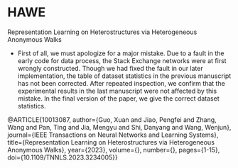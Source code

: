 # HAWE
Representation Learning on Heterostructures via Heterogeneous Anonymous Walks

* First of all, we must apologize for a major mistake. Due to a fault in the early code for data process, the Stack Exchange networks were at first wrongly constructed. Though we had fixed the fault in our later implementation, the table of dataset statistics in the previous manuscript has not been corrected. After repeated inspection, we confirm that the experimental results in the last manuscript were not affected by this mistake. In the final version of the paper, we give the correct dataset statistics. 

@ARTICLE{10013087,
  author={Guo, Xuan and Jiao, Pengfei and Zhang, Wang and Pan, Ting and Jia, Mengyu and Shi, Danyang and Wang, Wenjun},
  journal={IEEE Transactions on Neural Networks and Learning Systems}, 
  title={Representation Learning on Heterostructures via Heterogeneous Anonymous Walks}, 
  year={2023},
  volume={},
  number={},
  pages={1-15},
  doi={10.1109/TNNLS.2023.3234005}}
